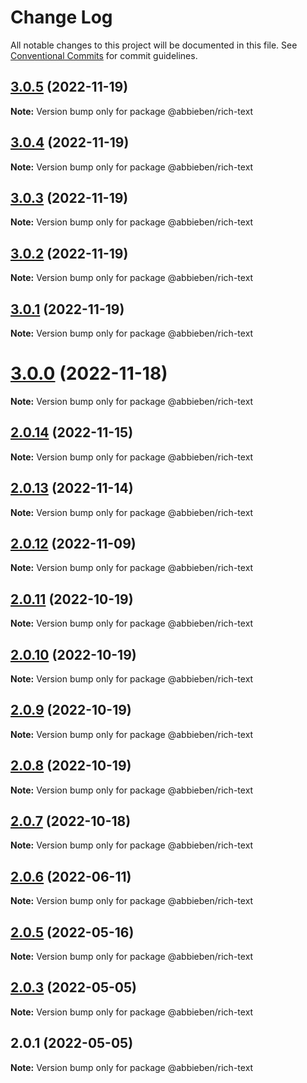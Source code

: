 # Change Log

All notable changes to this project will be documented in this file.
See [Conventional Commits](https://conventionalcommits.org) for commit guidelines.

## [3.0.5](https://github.com/abbieben07/rich-text/compare/v3.0.4...v3.0.5) (2022-11-19)

**Note:** Version bump only for package @abbieben/rich-text





## [3.0.4](https://github.com/abbieben07/rich-text/compare/v3.0.3...v3.0.4) (2022-11-19)

**Note:** Version bump only for package @abbieben/rich-text





## [3.0.3](https://github.com/abbieben07/rich-text/compare/v3.0.2...v3.0.3) (2022-11-19)

**Note:** Version bump only for package @abbieben/rich-text





## [3.0.2](https://github.com/abbieben07/rich-text/compare/v3.0.1...v3.0.2) (2022-11-19)

**Note:** Version bump only for package @abbieben/rich-text





## [3.0.1](https://github.com/abbieben07/rich-text/compare/v3.0.0...v3.0.1) (2022-11-19)

**Note:** Version bump only for package @abbieben/rich-text





# [3.0.0](https://github.com/abbieben07/rich-text/compare/v2.0.14...v3.0.0) (2022-11-18)

**Note:** Version bump only for package @abbieben/rich-text





## [2.0.14](https://github.com/abbieben07/rich-text/compare/v2.0.13...v2.0.14) (2022-11-15)

**Note:** Version bump only for package @abbieben/rich-text





## [2.0.13](https://github.com/abbieben07/rich-text/compare/v2.0.12...v2.0.13) (2022-11-14)

**Note:** Version bump only for package @abbieben/rich-text





## [2.0.12](https://github.com/abbieben07/rich-text/compare/v2.0.11...v2.0.12) (2022-11-09)

**Note:** Version bump only for package @abbieben/rich-text





## [2.0.11](https://github.com/abbieben07/rich-text/compare/v2.0.10...v2.0.11) (2022-10-19)

**Note:** Version bump only for package @abbieben/rich-text





## [2.0.10](https://github.com/abbieben07/rich-text/compare/v2.0.9...v2.0.10) (2022-10-19)

**Note:** Version bump only for package @abbieben/rich-text





## [2.0.9](https://github.com/abbieben07/rich-text/compare/v2.0.8...v2.0.9) (2022-10-19)

**Note:** Version bump only for package @abbieben/rich-text





## [2.0.8](https://github.com/abbieben07/rich-text/compare/v2.0.7...v2.0.8) (2022-10-19)

**Note:** Version bump only for package @abbieben/rich-text





## [2.0.7](https://github.com/abbieben07/rich-text/compare/v2.0.6...v2.0.7) (2022-10-18)

**Note:** Version bump only for package @abbieben/rich-text





## [2.0.6](https://github.com/abbieben07/rich-text/compare/v2.0.5...v2.0.6) (2022-06-11)

**Note:** Version bump only for package @abbieben/rich-text





## [2.0.5](https://github.com/abbieben07/rich-text/compare/v2.0.3...v2.0.5) (2022-05-16)

**Note:** Version bump only for package @abbieben/rich-text





## [2.0.3](https://github.com/abbieben07/rich-text/compare/v2.0.1...v2.0.3) (2022-05-05)

**Note:** Version bump only for package @abbieben/rich-text





## 2.0.1 (2022-05-05)

**Note:** Version bump only for package @abbieben/rich-text
